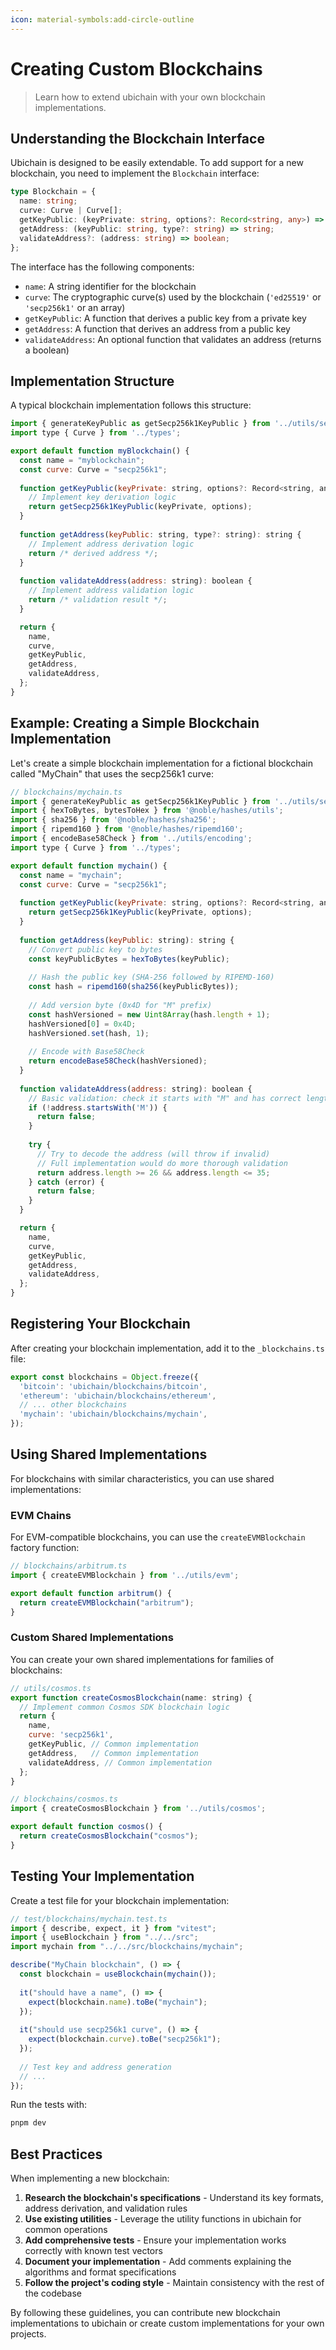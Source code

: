 ```yaml
---
icon: material-symbols:add-circle-outline
---
```


# Creating Custom Blockchains

> Learn how to extend ubichain with your own blockchain implementations.

## Understanding the Blockchain Interface

Ubichain is designed to be easily extendable. To add support for a new blockchain, you need to implement the `Blockchain` interface:

```typescript
type Blockchain = {
  name: string;
  curve: Curve | Curve[];
  getKeyPublic: (keyPrivate: string, options?: Record<string, any>) => string;
  getAddress: (keyPublic: string, type?: string) => string;
  validateAddress?: (address: string) => boolean;
};
```

The interface has the following components:

- `name`: A string identifier for the blockchain
- `curve`: The cryptographic curve(s) used by the blockchain (`'ed25519'` or `'secp256k1'` or an array)
- `getKeyPublic`: A function that derives a public key from a private key
- `getAddress`: A function that derives an address from a public key
- `validateAddress`: An optional function that validates an address (returns a boolean)

## Implementation Structure

A typical blockchain implementation follows this structure:

```js
import { generateKeyPublic as getSecp256k1KeyPublic } from '../utils/secp256k1';
import type { Curve } from '../types';

export default function myBlockchain() {
  const name = "myblockchain";
  const curve: Curve = "secp256k1";
  
  function getKeyPublic(keyPrivate: string, options?: Record<string, any>): string {
    // Implement key derivation logic
    return getSecp256k1KeyPublic(keyPrivate, options);
  }
  
  function getAddress(keyPublic: string, type?: string): string {
    // Implement address derivation logic
    return /* derived address */;
  }
  
  function validateAddress(address: string): boolean {
    // Implement address validation logic
    return /* validation result */;
  }

  return {
    name,
    curve,
    getKeyPublic,
    getAddress,
    validateAddress,
  };
}
```

## Example: Creating a Simple Blockchain Implementation

Let's create a simple blockchain implementation for a fictional blockchain called "MyChain" that uses the secp256k1 curve:

```js
// blockchains/mychain.ts
import { generateKeyPublic as getSecp256k1KeyPublic } from '../utils/secp256k1';
import { hexToBytes, bytesToHex } from '@noble/hashes/utils';
import { sha256 } from '@noble/hashes/sha256';
import { ripemd160 } from '@noble/hashes/ripemd160';
import { encodeBase58Check } from '../utils/encoding';
import type { Curve } from '../types';

export default function mychain() {
  const name = "mychain";
  const curve: Curve = "secp256k1";
  
  function getKeyPublic(keyPrivate: string, options?: Record<string, any>): string {
    return getSecp256k1KeyPublic(keyPrivate, options);
  }
  
  function getAddress(keyPublic: string): string {
    // Convert public key to bytes
    const keyPublicBytes = hexToBytes(keyPublic);
    
    // Hash the public key (SHA-256 followed by RIPEMD-160)
    const hash = ripemd160(sha256(keyPublicBytes));
    
    // Add version byte (0x4D for "M" prefix)
    const hashVersioned = new Uint8Array(hash.length + 1);
    hashVersioned[0] = 0x4D;
    hashVersioned.set(hash, 1);
    
    // Encode with Base58Check
    return encodeBase58Check(hashVersioned);
  }
  
  function validateAddress(address: string): boolean {
    // Basic validation: check it starts with "M" and has correct length
    if (!address.startsWith('M')) {
      return false;
    }
    
    try {
      // Try to decode the address (will throw if invalid)
      // Full implementation would do more thorough validation
      return address.length >= 26 && address.length <= 35;
    } catch (error) {
      return false;
    }
  }

  return {
    name,
    curve,
    getKeyPublic,
    getAddress,
    validateAddress,
  };
}
```

## Registering Your Blockchain

After creating your blockchain implementation, add it to the `_blockchains.ts` file:

```js
export const blockchains = Object.freeze({
  'bitcoin': 'ubichain/blockchains/bitcoin',
  'ethereum': 'ubichain/blockchains/ethereum',
  // ... other blockchains
  'mychain': 'ubichain/blockchains/mychain',
});
```

## Using Shared Implementations

For blockchains with similar characteristics, you can use shared implementations:

### EVM Chains

For EVM-compatible blockchains, you can use the `createEVMBlockchain` factory function:

```js
// blockchains/arbitrum.ts
import { createEVMBlockchain } from '../utils/evm';

export default function arbitrum() {
  return createEVMBlockchain("arbitrum");
}
```

### Custom Shared Implementations

You can create your own shared implementations for families of blockchains:

```js
// utils/cosmos.ts
export function createCosmosBlockchain(name: string) {
  // Implement common Cosmos SDK blockchain logic
  return {
    name,
    curve: 'secp256k1',
    getKeyPublic, // Common implementation
    getAddress,   // Common implementation
    validateAddress, // Common implementation
  };
}

// blockchains/cosmos.ts
import { createCosmosBlockchain } from '../utils/cosmos';

export default function cosmos() {
  return createCosmosBlockchain("cosmos");
}
```

## Testing Your Implementation

Create a test file for your blockchain implementation:

```js
// test/blockchains/mychain.test.ts
import { describe, expect, it } from "vitest";
import { useBlockchain } from "../../src";
import mychain from "../../src/blockchains/mychain";

describe("MyChain blockchain", () => {
  const blockchain = useBlockchain(mychain());
  
  it("should have a name", () => {
    expect(blockchain.name).toBe("mychain");
  });
  
  it("should use secp256k1 curve", () => {
    expect(blockchain.curve).toBe("secp256k1");
  });
  
  // Test key and address generation
  // ...
});
```

Run the tests with:

```bash
pnpm dev
```

## Best Practices

When implementing a new blockchain:

1. **Research the blockchain's specifications** - Understand its key formats, address derivation, and validation rules
2. **Use existing utilities** - Leverage the utility functions in ubichain for common operations
3. **Add comprehensive tests** - Ensure your implementation works correctly with known test vectors
4. **Document your implementation** - Add comments explaining the algorithms and format specifications
5. **Follow the project's coding style** - Maintain consistency with the rest of the codebase

By following these guidelines, you can contribute new blockchain implementations to ubichain or create custom implementations for your own projects.